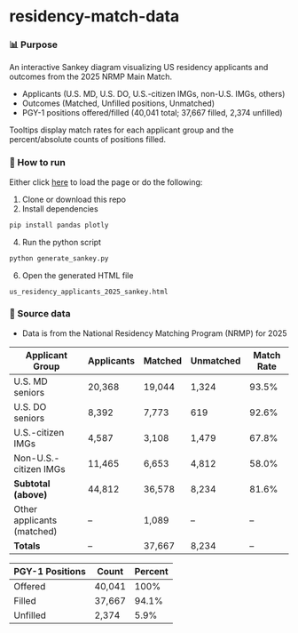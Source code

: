 # residency-match-data

### 📊 Purpose
An interactive Sankey diagram visualizing US residency applicants and outcomes from the 2025 NRMP Main Match.

* Applicants (U.S. MD, U.S. DO, U.S.-citizen IMGs, non-U.S. IMGs, others)
* Outcomes (Matched, Unfilled positions, Unmatched)
* PGY-1 positions offered/filled (40,041 total; 37,667 filled, 2,374 unfilled)

Tooltips display match rates for each applicant group and the percent/absolute counts of positions filled.


### 🏃 How to run
Either click [here]() to load the page or do the following:
1. Clone or download this repo
2. Install dependencies
```bash
pip install pandas plotly
```   
4. Run the python script
```bash
python generate_sankey.py
```
6. Open the generated HTML file
```
us_residency_applicants_2025_sankey.html
```

### 📖 Source data 
* Data is from the National Residency Matching Program (NRMP) for 2025

| Applicant Group            | Applicants | Matched | Unmatched | Match Rate |
|----------------------------|------------|---------|-----------|------------|
| U.S. MD seniors            | 20,368     | 19,044  | 1,324     | 93.5%      |
| U.S. DO seniors            | 8,392      | 7,773   | 619       | 92.6%      |
| U.S.-citizen IMGs          | 4,587      | 3,108   | 1,479     | 67.8%      |
| Non-U.S.-citizen IMGs      | 11,465     | 6,653   | 4,812     | 58.0%      |
| **Subtotal (above)**       | 44,812     | 36,578  | 8,234     | 81.6%      |
| Other applicants (matched) | –          | 1,089   | –         | –          |
| **Totals**                 | –          | 37,667  | 8,234     | –          |

| PGY-1 Positions | Count  | Percent |
|-----------------|--------|---------|
| Offered         | 40,041 | 100%    |
| Filled          | 37,667 | 94.1%   |
| Unfilled        | 2,374  | 5.9%    |

